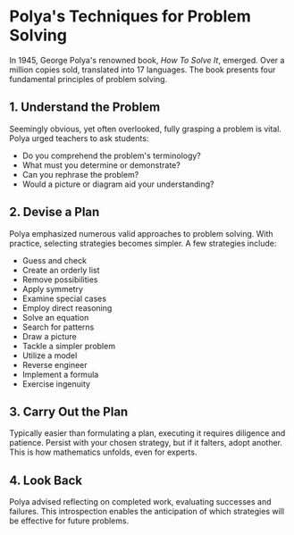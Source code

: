 # Polya's Techniques for Problem Solving

In 1945, George Polya's renowned book, *How To Solve It*, emerged. Over a million copies sold, translated into 17 languages. The book presents four fundamental principles of problem solving.

## 1. Understand the Problem

Seemingly obvious, yet often overlooked, fully grasping a problem is vital. Polya urged teachers to ask students:

- Do you comprehend the problem's terminology?
- What must you determine or demonstrate?
- Can you rephrase the problem?
- Would a picture or diagram aid your understanding?

## 2. Devise a Plan

Polya emphasized numerous valid approaches to problem solving. With practice, selecting strategies becomes simpler. A few strategies include:

- Guess and check
- Create an orderly list
- Remove possibilities
- Apply symmetry
- Examine special cases
- Employ direct reasoning
- Solve an equation
- Search for patterns
- Draw a picture
- Tackle a simpler problem
- Utilize a model
- Reverse engineer
- Implement a formula
- Exercise ingenuity

## 3. Carry Out the Plan

Typically easier than formulating a plan, executing it requires diligence and patience. Persist with your chosen strategy, but if it falters, adopt another. This is how mathematics unfolds, even for experts.

## 4. Look Back

Polya advised reflecting on completed work, evaluating successes and failures. This introspection enables the anticipation of which strategies will be effective for future problems.
